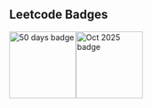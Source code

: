 ## Leetcode Badges

<img src="https://assets.leetcode.com/static_assets/others/2550.gif" width="120" alt="50 days badge"><img src="https://assets.leetcode.com/static_assets/marketing/202510.gif" width="120" alt="Oct 2025 badge">


<!--
**RushabhMowade/RushabhMowade** is a ✨ _special_ ✨ repository because its `README.md` (this file) appears on your GitHub profile.

Here are some ideas to get you started:

- 🔭 I’m currently working on ...
- 🌱 I’m currently learning ...
- 👯 I’m looking to collaborate on ...
- 🤔 I’m looking for help with ...
- 💬 Ask me about ...
- 📫 How to reach me: ...
- 😄 Pronouns: ...
- ⚡ Fun fact: ...
-->
